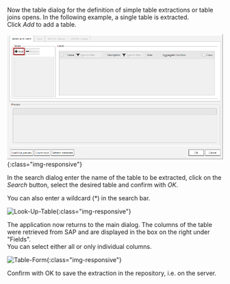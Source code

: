 Now the table dialog for the definition of simple table extractions or table joins opens. In the following example, a single table is extracted. <br>
Click *Add* to add a table.

![New-Table-Extraction](/img/content/tabelle_suchen.png){:class="img-responsive"}

In the search dialog enter the name of the table to be extracted, click on the *Search* button, select the desired table and confirm with *OK*. <br>

You can also enter a wildcard (*) in the search bar.

![Look-Up-Table](/img/content/tabelle_auswählen.png){:class="img-responsive"}

The application now returns to the main dialog. The columns of the table were retrieved from SAP and are displayed in the box on the right under "Fields". <br>
You can select either all or only individual columns. <br>

![Table-Form](/img/content/felder_auswählen.png){:class="img-responsive"}

Confirm with OK to save the extraction in the repository, i.e. on the server.

